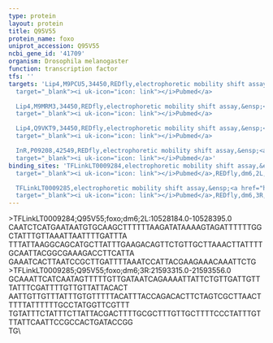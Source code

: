 ```yaml
---
type: protein
layout: protein
title: Q95V55
protein_name: foxo
uniprot_accession: Q95V55
ncbi_gene_id: '41709'
organism: Drosophila melanogaster
function: transcription factor
tfs: ''
targets: 'Lip4,M9PCU5,34450,REDfly,electrophoretic mobility shift assay,&ensp;<a href="https://www.ncbi.nlm.nih.gov/pubmed/?term=18234213%5Buid%5D"
  target="_blank"><i uk-icon="icon: link"></i>Pubmed</a>

  Lip4,M9MRM3,34450,REDfly,electrophoretic mobility shift assay,&ensp;<a href="https://www.ncbi.nlm.nih.gov/pubmed/?term=18234213%5Buid%5D"
  target="_blank"><i uk-icon="icon: link"></i>Pubmed</a>

  Lip4,Q9VKT9,34450,REDfly,electrophoretic mobility shift assay,&ensp;<a href="https://www.ncbi.nlm.nih.gov/pubmed/?term=18234213%5Buid%5D"
  target="_blank"><i uk-icon="icon: link"></i>Pubmed</a>

  InR,P09208,42549,REDfly,electrophoretic mobility shift assay,&ensp;<a href="https://www.ncbi.nlm.nih.gov/pubmed/?term=18234213%5Buid%5D"
  target="_blank"><i uk-icon="icon: link"></i>Pubmed</a>'
binding_sites: 'TFLinkLT0009284,electrophoretic mobility shift assay,&ensp;<a href="https://www.ncbi.nlm.nih.gov/pubmed/?term=18234213%5Buid%5D"
  target="_blank"><i uk-icon="icon: link"></i>Pubmed</a>,REDfly,dm6,2L,10528184,10528395,-

  TFLinkLT0009285,electrophoretic mobility shift assay,&ensp;<a href="https://www.ncbi.nlm.nih.gov/pubmed/?term=18234213%5Buid%5D"
  target="_blank"><i uk-icon="icon: link"></i>Pubmed</a>,REDfly,dm6,3R,21593315,21593556,-'
---
```

\>TFLinkLT0009284;Q95V55;foxo;dm6;2L:10528184.0-10528395.0\CAATCTCATGAATAATGTGCAAGCTTTTTTAAGATATAAAAGTAGATTTTTTGGCTATTTGTTAAATTAATTTTGATTTA\TTTATTAAGGCAGCATGCTTATTTGAAGACAGTTCTGTTGCTTAAACTTATTTTGCAATTACGGCGAAAGACCTTCATTA\GAAATCACTTAATCCGCTTGATTTTAAATCCATTACGAAGAAACAAATTCTG\\>TFLinkLT0009285;Q95V55;foxo;dm6;3R:21593315.0-21593556.0\GCAAATTCATCAATAGTTTTTGTTGATAATCAGAAAATTATTCTGTTGATTGTTTATTTCGATTTTGTTGTTATTACACT\AATTGTTGTTTATTTGTGTTTTTACATTTACCAGACACTTCTAGTCGCTTAACTTTTTATTTTTTGCCTATGGTTCGTTT\TGTATTTCTATTTCTTATTACGACTTTTGCGCTTTGTTGCTTTTCCCTATTTGTTTATTCAATTCCGCCACTGATACCGG\TG\